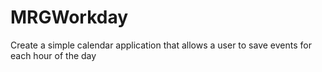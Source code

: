 # MRGWorkday
Create a simple calendar application that allows a user to save events for each hour of the day
